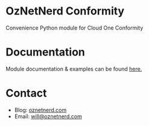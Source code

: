 # OzNetNerd Conformity

Convenience Python module for Cloud One Conformity

# Documentation

Module documentation & examples can be found [here.](https://onnconformity.oznetnerd.com/)


# Contact

* Blog: [oznetnerd.com](https://oznetnerd.com)
* Email: will@oznetnerd.com